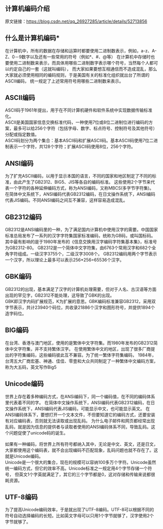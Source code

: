 
## 计算机编码介绍
原文链接：https://blog.csdn.net/qq_26927285/article/details/52713856

## 什么是计算机编码*
在计算机中，所有的数据在存储和运算时都要使用二进制数表示，例如，a-z、A-Z、0－9数字以及还有一些常用的符号（例如*、#、@等）
在计算机中存储时也要使用二进制数来表示，而具体用哪些二进制数字表示哪个符号，当然每个人都可以约定自己的一套（这就叫编码），
而大家如果要想互相通信而不造成混乱，那么大家就必须使用相同的编码规则，于是美国有关的标准化组织就出台了所谓的ASCII编码，
统一规定了上述常用符号用哪些二进制数来表示。<br> 

## ASCII编码
ASCII码于1961年提出，用于在不同计算机硬件和软件系统中实现数据传输标准化。<br> 
ASCII是美国国家信息交换标准代码，一种使用7位或8位二进制位进行编码的方案，最多可以给256个字符（包括字母、数字、标点符号、控制符号及其他符号）分配或指定数值。 <br> 
ASCII码划分为两个集合：基本ASCII码和扩展ASCII码。基本ASCII码使用7位二进制表示一个字符，共128个字符；扩展ASCII码使用8位，256个字符。<br> 

## ANSI编码
为了扩充ASCII编码，以用于显示本国的语言，不同的国家和地区制定了不同的标准，由此产生了GB2312、BIG5、JIS等各自的编码标准。
这些使用2个字节来代表一个字符的各种延伸编码方式，称为ANSI编码，又称MBCS(多字节字符集)。
在简体中文系统下，ANSI编码代表GB2312编码，在日文操作系统下，ANSI编码代表JIS编码。不同ANSI编码之间互不兼容，这样容易造成混乱。<br> 

## GB2312编码
GB2312是ANSI编码里的一种，为了满足国内计算机中使用汉字的需要。中国国家标准总局发布了一系列的汉字字符集国家标准编码，统称为GB码，或叫国标码。
其中最有影响的是于1980年发布的《信息交换用汉字编码字符集基本集》，标准号为GB2312-80。 
GB2312是一个简体中文字符集，由6763个常用汉字和682个全角字符组成。一级汉字3755个，二级汉字3008个。 
GB2312编码用两个字节表示一个汉字，所以理论上最多可以表示256*256=65536个汉字。

## GBK编码
GB2312的出现，基本满足了汉字的计算机处理需要，但对于人名、古汉语等方面出现的罕见字，GB2312不能处理，这导致了GBK的出现。 <br> 
GBK即汉字内码扩展规范，K为扩展的意思。GBK编码标准兼容GB2312，采用双字节表示，共计23940个码位，共收录21886个汉字和图形符号，并提供1894个造字码位。<br> 

## BIG编码
在台湾、香港与澳门地区，使用的是繁体中文字符集。而1980年发布的GB2312简体中文字符集，并不支持繁体汉字。
在使用繁体中文的地区，出现了很多厂商提出的字符集编码，这些编码彼此互不兼容。为了统一繁体字符集编码，
1984年，台湾五大厂商宏基、神通、佳佳、零壹和大众共同制定了一种繁体中文编码方案，称为大五码，英文写作Big5<br> 

## Unicode编码
世界上存在着多种编码方式，在ANSi编码下，同一个编码值，在不同的编码体系里代表着不同的字。
在简体中文操作系统下，ANSI编码代表GB2312编码，在日文操作系统下，ANSI编码代表JIS编码，可能显示中文，也可能显示英文。
在ANSI编码体系下，要想打开一个文本文件，不但要知道它的编码方式，还要安装有对应编码表，否则就无法读取或出现乱码。
为什么电子邮件和网页都经常出现乱码，就是因为信息的提供者与读取者使用的ANSI编码体系不同，导致乱码。这个问题促使了unicode码的诞生。<br>  
如果有一种编码，将世界上所有符号都纳入其中，无论是中文、英文，还是日文，大家都使用这个编码表，就不会出现编码不匹配现象，乱码问题也就不存在了。这就是Unicode编码。 <br> 
Unicode是一个很大的集合，现在的规模可以容纳100多万个字符。Unicode虽然统一编码方式，但它的效率不高。Unicode标准之一规定用4个字节存储一个符号，
但英文1个字英就满足了，其它的三个字节都是0，这对存储和传输来说都很耗资源。<br> 

## UTF-8编码
为了提高Unicode编码效率，于是就出现了UTF-8编码。UTF-8可以根据不同的符号自动选择编码的长短。比如英文字母可以只用1个字节就够了，汉字使用2个字节就够了。<br> 



